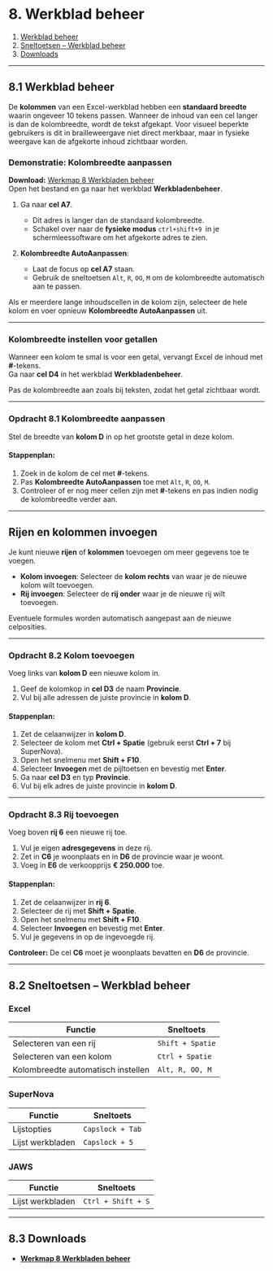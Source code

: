 # 8. Werkblad beheer

1. [Werkblad beheer](#1-werkblad-beheer)  
2. [Sneltoetsen – Werkblad beheer](#2-sneltoetsen--werkblad-beheer)  
3. [Downloads](#3-downloads)  

---

## 8.1 Werkblad beheer

De **kolommen** van een Excel-werkblad hebben een **standaard breedte** waarin ongeveer 10 tekens passen. Wanneer de inhoud van een cel langer is dan de kolombreedte, wordt de tekst afgekapt. Voor visueel beperkte gebruikers is dit in brailleweergave niet direct merkbaar, maar in fysieke weergave kan de afgekorte inhoud zichtbaar worden.

### Demonstratie: Kolombreedte aanpassen

**Download:** [Werkmap 8 Werkbladen beheer](https://www.eduvip.nl/cms/files/Werkmap-08-werkbladen-beheer.xlsx)  
Open het bestand en ga naar het werkblad **Werkbladenbeheer**.

1. Ga naar **cel A7**.  
   - Dit adres is langer dan de standaard kolombreedte.  
   - Schakel over naar de **fysieke modus** `ctrl+shift+9 `in je schermleessoftware om het afgekorte adres te zien.

2. **Kolombreedte AutoAanpassen**:  
   - Laat de focus op **cel A7** staan.  
   - Gebruik de sneltoetsen `Alt`, `R`, `OO`, `M` om de kolombreedte automatisch aan te passen.

Als er meerdere lange inhoudscellen in de kolom zijn, selecteer de hele kolom en voer opnieuw **Kolombreedte AutoAanpassen** uit.

---

### Kolombreedte instellen voor getallen

Wanneer een kolom te smal is voor een getal, vervangt Excel de inhoud met **#**-tekens.  
Ga naar **cel D4** in het werkblad **Werkbladenbeheer**.

Pas de kolombreedte aan zoals bij teksten, zodat het getal zichtbaar wordt.

---

### Opdracht 8.1 Kolombreedte aanpassen

Stel de breedte van **kolom D** in op het grootste getal in deze kolom.

#### Stappenplan:

1. Zoek in de kolom de cel met **#**-tekens.  
2. Pas **Kolombreedte AutoAanpassen** toe met `Alt`, `R`, `OO`, `M`.  
3. Controleer of er nog meer cellen zijn met **#**-tekens en pas indien nodig de kolombreedte verder aan.

---

## Rijen en kolommen invoegen

Je kunt nieuwe **rijen** of **kolommen** toevoegen om meer gegevens toe te voegen.

- **Kolom invoegen**: Selecteer de **kolom rechts** van waar je de nieuwe kolom wilt toevoegen.  
- **Rij invoegen**: Selecteer de **rij onder** waar je de nieuwe rij wilt toevoegen.

Eventuele formules worden automatisch aangepast aan de nieuwe celposities.

---

### Opdracht 8.2 Kolom toevoegen

Voeg links van **kolom D** een nieuwe kolom in.

1. Geef de kolomkop in **cel D3** de naam **Provincie**.  
2. Vul bij alle adressen de juiste provincie in **kolom D**.

#### Stappenplan:

1. Zet de celaanwijzer in **kolom D**.  
2. Selecteer de kolom met **Ctrl + Spatie** (gebruik eerst **Ctrl + 7** bij SuperNova).  
3. Open het snelmenu met **Shift + F10**.  
4. Selecteer **Invoegen** met de pijltoetsen en bevestig met **Enter**.  
5. Ga naar **cel D3** en typ **Provincie**.  
6. Vul bij elk adres de juiste provincie in **kolom D**.

---

### Opdracht 8.3 Rij toevoegen

Voeg boven **rij 6** een nieuwe rij toe.

1. Vul je eigen **adresgegevens** in deze rij.  
2. Zet in **C6** je woonplaats en in **D6** de provincie waar je woont.  
3. Voeg in **E6** de verkoopprijs **€ 250.000** toe.

#### Stappenplan:

1. Zet de celaanwijzer in **rij 6**.  
2. Selecteer de rij met **Shift + Spatie**.  
3. Open het snelmenu met **Shift + F10**.  
4. Selecteer **Invoegen** en bevestig met **Enter**.  
5. Vul je gegevens in op de ingevoegde rij.

**Controleer:** De cel **C6** moet je woonplaats bevatten en **D6** de provincie.

---

## 8.2 Sneltoetsen – Werkblad beheer

### Excel

| Functie                              | Sneltoets            |
|--------------------------------------|----------------------|
| Selecteren van een rij               | `Shift + Spatie`     |
| Selecteren van een kolom             | `Ctrl + Spatie`      |
| Kolombreedte automatisch instellen    | `Alt, R, OO, M`       |

### SuperNova

| Functie                              | Sneltoets            |
|--------------------------------------|----------------------|
| Lijstopties                           | `Capslock + Tab`     |
| Lijst werkbladen                      | `Capslock + 5`       |

### JAWS

| Functie                              | Sneltoets            |
|--------------------------------------|----------------------|
| Lijst werkbladen                      | `Ctrl + Shift + S`   |

---

## 8.3 Downloads

- **[Werkmap 8 Werkbladen beheer](https://www.eduvip.nl/cms/files/Werkmap-08-werkbladen-beheer.xlsx)**